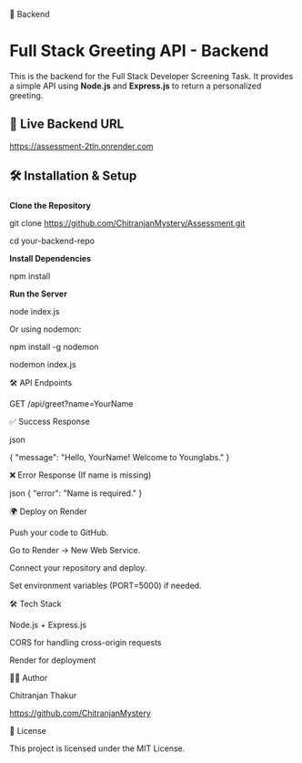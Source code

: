 📜 Backend 
# Full Stack Greeting API - Backend

This is the backend for the Full Stack Developer Screening Task. It provides a simple API using **Node.js** and **Express.js** to return a personalized greeting.

## 🚀 Live Backend URL

https://assessment-2tln.onrender.com

## 🛠️ Installation & Setup

### 
**Clone the Repository**

git clone https://github.com/ChitranjanMystery/Assessment.git

cd your-backend-repo

**Install Dependencies**

npm install

**Run the Server**

node index.js

Or using nodemon:

npm install -g nodemon

nodemon index.js

🛠️ API Endpoints

GET /api/greet?name=YourName

✅ Success Response

json

{
  "message": "Hello, YourName! Welcome to Younglabs."
}

❌ Error Response (If name is missing)

json
{
  "error": "Name is required."
}

🌍 Deploy on Render

Push your code to GitHub.

Go to Render → New Web Service.

Connect your repository and deploy.

Set environment variables (PORT=5000) if needed.

🛠️ Tech Stack

Node.js + Express.js

CORS for handling cross-origin requests

Render for deployment

👨‍💻 Author

Chitranjan Thakur

https://github.com/ChitranjanMystery

📝 License

This project is licensed under the MIT License.
